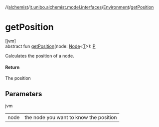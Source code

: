 //[alchemist](../../../index.md)/[it.unibo.alchemist.model.interfaces](../index.md)/[Environment](index.md)/[getPosition](get-position.md)

# getPosition

[jvm]\
abstract fun [getPosition](get-position.md)(node: [Node](../-node/index.md)<[T](../-action/index.md)>): [P](../../it.unibo.alchemist.core.interfaces/-simulation/index.md)

Calculates the position of a node.

#### Return

The position

## Parameters

jvm

| | |
|---|---|
| node | the node you want to know the position |
